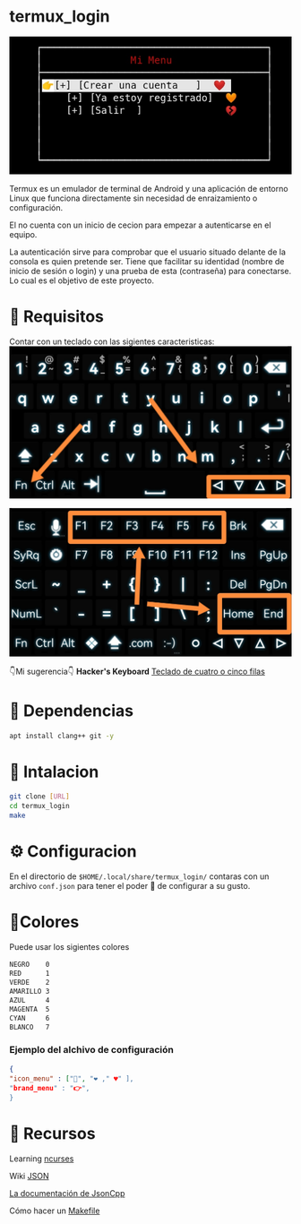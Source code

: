 # termux_login

![Menu de inicio](./img/Menu.jpg)

Termux es un emulador de terminal de Android y una aplicación de entorno Linux que funciona directamente sin necesidad de enraizamiento o configuración.

El no cuenta con un inicio de cecion  para  empezar a autenticarse en el equipo.

La autenticación sirve para comprobar que el usuario situado delante de la consola es quien pretende ser. Tiene que facilitar su identidad (nombre de inicio de sesión o login) y una prueba de esta (contraseña) para conectarse. Lo cual es el objetivo de este proyecto. 


# 👀 Requisitos

Contar con un teclado con las sigientes caracteristicas:
![imagen de teclado](./img/teclado_1.jpg)

![imagen de teclado](./img/teclado_2.jpg)

 👇Mi sugerencia👇 
**Hacker's Keyboard** [Teclado de cuatro o cinco filas](https://f-droid.org/packages/org.pocketworkstation.pckeyboard/)


# 🕋 Dependencias  

```sh
apt install clang++ git -y 
```

# 📶 Intalacion

```sh
git clone [URL]
cd termux_login
make
```

# ⚙️  Configuracion

En el directorio de `$HOME/.local/share/termux_login/` contaras con un archivo `conf.json` para tener el  poder 💪 de configurar a su gusto.

# 🎨Colores 
Puede usar los sigientes  colores
```
NEGRO    0  
RED      1  
VERDE    2  
AMARILLO 3  
AZUL     4   
MAGENTA  5
CYAN     6
BLANCO   7
```

### Ejemplo del alchivo de configuración
```json
{
"icon_menu" : ["🧡", "❤️ ," 💔" ],
"brand_menu" : "👉",
}
```

# 🗽  Recursos

Learning [ncurses](https://github.com/nasciiboy/NCURSES-Programming-HOWTO/blob/master/NCURSES-Programming-HOWTO-es.org)

Wiki [JSON](https://en.m.wikibooks.org/wiki/JsonCpp)

[La documentación de JsonCpp](http://open-source-parsers.github.io/jsoncpp-docs/doxygen/index.html#_intro)

Cómo hacer un [Makefile](https://hernandis.me/2017/03/20/como-hacer-un-makefile.html)
